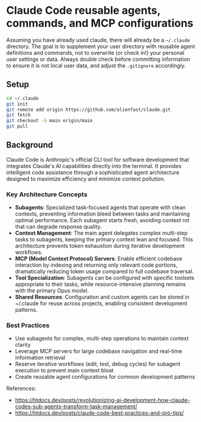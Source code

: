 # Claude Code reusable agents, commands, and MCP configurations

Assuming you have already used claude, there will already be a `~/.claude` directory.  The goal is to supplement your user directory with reusable agent definitions and commands, not to overwrite (or check in!) your personal user settings or data.  Always double check before committing information to ensure it is not local user data, and adjust the `.gitignore` accordingly.

## Setup

```sh
cd ~/.claude
git init
git remote add origin https://github.com/alienfast/claude.git
git fetch
git checkout -b main origin/main
git pull
```

## Background
Claude Code is Anthropic's official CLI tool for software development that integrates Claude's AI capabilities directly into the terminal. It provides intelligent code assistance through a sophisticated agent architecture designed to maximize efficiency and minimize context pollution.

### Key Architecture Concepts
- **Subagents**: Specialized task-focused agents that operate with clean contexts, preventing information bleed between tasks and maintaining optimal performance. Each subagent starts fresh, avoiding context rot that can degrade response quality.
- **Context Management**: The main agent delegates complex multi-step tasks to subagents, keeping the primary context lean and focused. This architecture prevents token exhaustion during iterative development workflows.
- **MCP (Model Context Protocol) Servers**: Enable efficient codebase interaction by indexing and returning only relevant code portions, dramatically reducing token usage compared to full codebase traversal.
- **Tool Specialization**: Subagents can be configured with specific toolsets appropriate to their tasks, while resource-intensive planning remains with the primary Opus model.
- **Shared Resources**: Configuration and custom agents can be stored in ~/.claude for reuse across projects, enabling consistent development patterns.

### Best Practices
- Use subagents for complex, multi-step operations to maintain context clarity
- Leverage MCP servers for large codebase navigation and real-time information retrieval
- Reserve iterative workflows (edit, test, debug cycles) for subagent execution to prevent main context bloat
- Create reusable agent configurations for common development patterns

References: 
  - https://htdocs.dev/posts/revolutionizing-ai-development-how-claude-codes-sub-agents-transform-task-management/
  - https://htdocs.dev/posts/claude-code-best-practices-and-pro-tips/